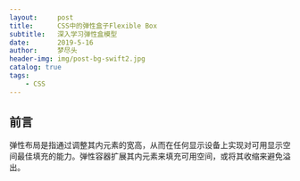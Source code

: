 ```yaml
---
layout:     post
title:      CSS中的弹性盒子Flexible Box
subtitle:   深入学习弹性盒模型
date:       2019-5-16
author:     梦尽头
header-img: img/post-bg-swift2.jpg
catalog: true
tags:
    - CSS
---
```


## 前言
弹性布局是指通过调整其内元素的宽高，从而在任何显示设备上实现对可用显示空间最佳填充的能力。弹性容器扩展其内元素来填充可用空间，或将其收缩来避免溢出。

